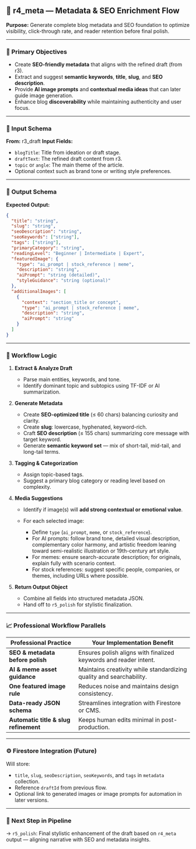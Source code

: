 ## 🧠 r4_meta — Metadata & SEO Enrichment Flow

**Purpose:**
Generate complete blog metadata and SEO foundation to optimize visibility, click-through rate, and reader retention before final polish.

---

### 🎯 Primary Objectives

* Create **SEO-friendly metadata** that aligns with the refined draft (from r3).
* Extract and suggest **semantic keywords**, **title**, **slug**, and **SEO description**.
* Provide **AI image prompts** and **contextual media ideas** that can later guide image generation.
* Enhance blog **discoverability** while maintaining authenticity and user focus.

---

### 🧩 Input Schema

**From:** r3_draft
**Input Fields:**

* `blogTitle`: Title from ideation or draft stage.
* `draftText`: The refined draft content from r3.
* `topic` or `angle`: The main theme of the article.
* Optional context such as brand tone or writing style preferences.

---

### 🧾 Output Schema

**Expected Output:**

```json
{
  "title": "string",
  "slug": "string",
  "seoDescription": "string",
  "seoKeywords": ["string"],
  "tags": ["string"],
  "primaryCategory": "string",
  "readingLevel": "Beginner | Intermediate | Expert",
  "featuredImage": {
    "type": "ai_prompt | stock_reference | meme",
    "description": "string",
    "aiPrompt": "string (detailed)",
    "styleGuidance": "string (optional)"
  },
  "additionalImages": [
    {
      "context": "section_title or concept",
      "type": "ai_prompt | stock_reference | meme",
      "description": "string",
      "aiPrompt": "string"
    }
  ]
}
```

---

### 🧱 Workflow Logic

1. **Extract & Analyze Draft**

   * Parse main entities, keywords, and tone.
   * Identify dominant topic and subtopics using TF-IDF or AI summarization.

2. **Generate Metadata**

   * Create **SEO-optimized title** (≤ 60 chars) balancing curiosity and clarity.
   * Create **slug**: lowercase, hyphenated, keyword-rich.
   * Craft **SEO description** (≤ 155 chars) summarizing core message with target keyword.
   * Generate **semantic keyword set** — mix of short-tail, mid-tail, and long-tail terms.

3. **Tagging & Categorization**

   * Assign topic-based tags.
   * Suggest a primary blog category or reading level based on complexity.

4. **Media Suggestions**

   * Identify if image(s) will **add strong contextual or emotional value**.
   * For each selected image:

     * Define `type` (`ai_prompt`, `meme`, or `stock_reference`).
     * For AI prompts: follow brand tone, detailed visual description, complementary color harmony, and artistic freedom leaning toward semi-realistic illustration or 19th-century art style.
     * For memes: ensure search-accurate description; for originals, explain fully with scenario context.
     * For stock references: suggest specific people, companies, or themes, including URLs where possible.

5. **Return Output Object**

   * Combine all fields into structured metadata JSON.
   * Hand off to `r5_polish` for stylistic finalization.

---

### 📈 Professional Workflow Parallels

| Professional Practice                 | Your Implementation Benefit                                         |
| ------------------------------------- | ------------------------------------------------------------------- |
| **SEO & metadata before polish**      | Ensures polish aligns with finalized keywords and reader intent.    |
| **AI & meme asset guidance**          | Maintains creativity while standardizing quality and searchability. |
| **One featured image rule**           | Reduces noise and maintains design consistency.                     |
| **Data-ready JSON schema**            | Streamlines integration with Firestore or CMS.                      |
| **Automatic title & slug refinement** | Keeps human edits minimal in post-production.                       |

---

### ⚙️ Firestore Integration (Future)

Will store:

* `title`, `slug`, `seoDescription`, `seoKeywords`, and `tags` in `metadata` collection.
* Reference `draftId` from previous flow.
* Optional link to generated images or image prompts for automation in later versions.

---

### 🧩 Next Step in Pipeline

→ `r5_polish`: Final stylistic enhancement of the draft based on `r4_meta` output — aligning narrative with SEO and metadata insights.
